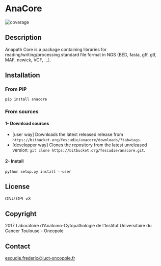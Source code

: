 # AnaCore

![coverage](https://img.shields.io/badge/coverage-47%25-orange)

## Description
Anapath Core is a package containing libraries for reading/writing/processing
standard file format in NGS (BED, fasta, gff, gtf, MAF, newick, VCF, ...).

## Installation
### From PIP
`pip install anacore`

### From sources
#### 1- Download sources
* [user way] Downloads the latest released release from `https://bitbucket.org/fescudie/anacore/downloads/?tab=tags`.
* [developper way] Clones the repository from the latest unreleased version: `git clone https://bitbucket.org/fescudie/anacore.git`.

#### 2- Install
`python setup.py install --user`

## License
GNU GPL v3

## Copyright
2017 Laboratoire d'Anatomo-Cytopathologie de l'Institut Universitaire du Cancer
Toulouse - Oncopole

## Contact
escudie.frederic@iuct-oncopole.fr
